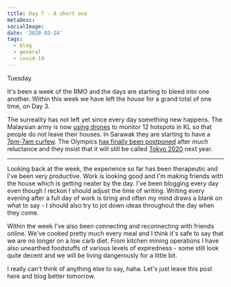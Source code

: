 ```yaml
---
title: Day 7 - A short one
metaDesc: 
socialImage: 
date: '2020-03-24'
tags:
  - blog
  - general
  - covid-19
---
```

 
Tuesday. 

It's been a week of the RMO and the days are starting to bleed into one another. Within this week we have left the house for a grand total of one time, on Day 3. 

The surreality has not left yet since every day something new happens. The Malaysian army is now [using drones](https://www.thestar.com.my/news/nation/2020/03/24/drones-to-be-used-at-12-hotspots-during-mco-says-armed-forces-chief) to monitor 12 hotspots in KL so that people do not leave their houses. In Sarawak they are starting to have a [7pm-7am curfew](https://www.thestar.com.my/news/nation/2020/03/24/sarawak-begins-curfew-from-7pm-to-7am-daily-in-bid-to-curb-covid-19). The Olympics [has finally been postponed](https://www.thestar.com.my/sport/others/2020/03/24/japan-olympics-chief-agree-to-postpone-tokyo-games-over-virus) after *much* reluctance and they insist that it will still be called [Tokyo 2020](https://www.thestar.com.my/news/world/2020/03/24/tokyo039s-koike-next-year039s-olympics-will-still-be-tokyo-2020) next year. 


---


Looking back at the week, the experience so far has been therapeutic and I've been very productive. Work is looking good and I'm making friends with the house which is getting neater by the day. I've been blogging every day even though I reckon I should adjust the time of writing. Writing every evening after a full day of work is tiring and often my mind draws a blank on what to say - I should also try to jot down ideas throughout the day when they come. 

Within the week I've also been connecting and reconnecting with friends online. We've cooked pretty much every meal and I think it's safe to say that we are no longer on a low carb diet. From kitchen mining operations I have also unearthed foodstuffs of various levels of expiredness - some still look quite decent and we will be living dangerously for a little bit. 

I really can't think of anything else to say, haha. Let's just leave this post here and blog better tomorrow. 